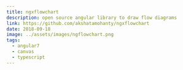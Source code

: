 ```yaml
---
title: ngxflowchart
description: open source angular library to draw flow diagrams
link: https://github.com/akshatamohanty/ngxflowchart
date: 2018-09-18
image: ../assets/images/ngflowchart.png
tags:
  - angular7
  - canvas
  - typescript
---
```


